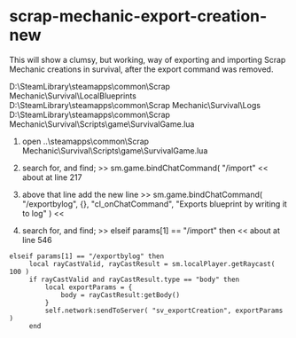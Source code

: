 # scrap-mechanic-export-creation-new

This will show a clumsy, but working, way of exporting and importing Scrap Mechanic creations in survival, after the export command was removed.

D:\SteamLibrary\steamapps\common\Scrap Mechanic\Survival\LocalBlueprints
D:\SteamLibrary\steamapps\common\Scrap Mechanic\Survival\Logs
D:\SteamLibrary\steamapps\common\Scrap Mechanic\Survival\Scripts\game\SurvivalGame.lua

1.  open ..\steamapps\common\Scrap Mechanic\Survival\Scripts\game\SurvivalGame.lua
2.  search for, and find; >>   sm.game.bindChatCommand( "/import"   << about at line 217
3.  above that line add the new line >>    sm.game.bindChatCommand( "/exportbylog", {}, "cl_onChatCommand", "Exports blueprint by writing it to log" )    <<

4.  search for, and find; >>   elseif params[1] == "/import" then    << about at line 546
   ```
elseif params[1] == "/exportbylog" then
		local rayCastValid, rayCastResult = sm.localPlayer.getRaycast( 100 )
		if rayCastValid and rayCastResult.type == "body" then
			local exportParams = {
				body = rayCastResult:getBody()
			}
			self.network:sendToServer( "sv_exportCreation", exportParams )
		end
```
